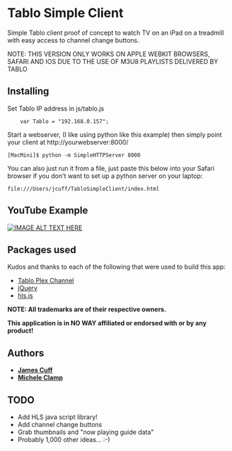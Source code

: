 
# Tablo Simple Client

Simple Tablo client proof of concept to watch TV on an iPad on a treadmill with easy access to channel change buttons.

NOTE: THIS VERSION ONLY WORKS ON APPLE WEBKIT BROWSERS, SAFARI AND IOS
      DUE TO THE USE OF M3U8 PLAYLISTS DELIVERED BY TABLO

## Installing


Set Tablo IP address in js/tablo.js

````
    var Tablo = "192.168.0.157";
````

Start a webserver, (I like using python like this example) then simply point your client at http://yourwebserver:8000/

```
[MacMini]$ python -m SimpleHTTPServer 8000
```
You can also just run it from a file, just paste this below into your Safari browser if you don't want to set up a python server on your laptop:

```
file:///Users/jcuff/TabloSimpleClient/index.html
```

## YouTube Example

[![IMAGE ALT TEXT HERE](https://img.youtube.com/vi/NgzoxGgqtv4/0.jpg)](https://www.youtube.com/watch?v=NgzoxGgqtv4)


## Packages used

Kudos and thanks to each of the following that were used to build this app:

* [Tablo Plex Channel](https://github.com/plexinc-plugins/Tablo.bundle)
* [jQuery](http://jquery.com/download/)
* [hls.js](https://github.com/video-dev/hls.js/)

**NOTE:  All trademarks are of their respective owners.**  

**This application is in NO WAY affiliated or endorsed with or by any product!**

## Authors

* **[James Cuff](http://twitter.com/jamesdotcuff)**
* **[Michele Clamp](http://twitter.com/micheleclamp)**

## TODO

* Add HLS java script library! 
* Add channel change buttons
* Grab thumbnails and "now playing guide data"
* Probably 1,000 other ideas... :-)
